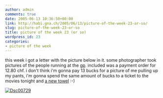 ```yaml
---
author: admin
comments: true
date: 2005-06-13 10:36:50+00:00
link: http://habi.gna.ch/2005/06/13/picture-of-the-week-23-or-so/
slug: picture-of-the-week-23-or-so
title: picture of the week 23 (or so)
wordpress_id: 23
categories:
- picture of the week
---
```



this week i got a letter with the picture below in it. some photographer took pictures of the people running at the [gp](http://habi.gna.ch/blog/archives/000606.html). included was a payment order for 12.80 chf. i don't think i'm gonna pay 13 bucks for a picture of me pulling up my pants, i'm gonna spend the same amount of bucks to a ticket to the movies tonight and [a new towel](http://beta.technorati.com/search/hitchhiker%20galaxy) :-)







[![Dsc00729](http://habi.gna.ch/blog/images/DSC00729-tm.jpg)](http://habi.gna.ch/blog/images/DSC00729.jpg)

